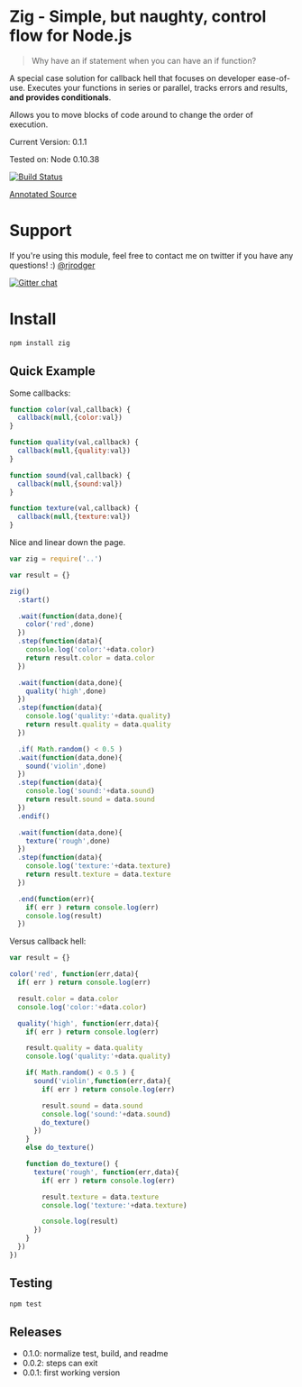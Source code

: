 Zig - Simple, but naughty, control flow for Node.js
======================================================

> Why have an if statement when you can have an if function?

A special case solution for callback hell that focuses on developer
ease-of-use. Executes your functions in series or parallel, tracks
errors and results, **and provides conditionals**.

Allows you to move blocks of code around to change the order of
execution.


Current Version: 0.1.1

Tested on: Node 0.10.38

[![Build Status](https://travis-ci.org/rjrodger/zig.png?branch=master)](https://travis-ci.org/rjrodger/zig)

[Annotated Source](http://rjrodger.github.io/zig/doc/zig.html)


# Support

If you're using this module, feel free to contact me on twitter if you
have any questions! :) [@rjrodger](http://twitter.com/rjrodger)

[![Gitter chat](https://badges.gitter.im/rjrodger/zig.png)](https://gitter.im/rjrodger/zig)


# Install

```sh
npm install zig
```


## Quick Example

Some callbacks:

```js
function color(val,callback) {
  callback(null,{color:val})
}

function quality(val,callback) {
  callback(null,{quality:val})
}

function sound(val,callback) {
  callback(null,{sound:val})
}

function texture(val,callback) {
  callback(null,{texture:val})
}
```


Nice and linear down the page.

```js
var zig = require('..')

var result = {}

zig()
  .start()

  .wait(function(data,done){
    color('red',done)
  })
  .step(function(data){
    console.log('color:'+data.color)
    return result.color = data.color
  })

  .wait(function(data,done){
    quality('high',done)
  })
  .step(function(data){
    console.log('quality:'+data.quality)
    return result.quality = data.quality
  })

  .if( Math.random() < 0.5 )
  .wait(function(data,done){
    sound('violin',done)
  })
  .step(function(data){
    console.log('sound:'+data.sound)
    return result.sound = data.sound
  })
  .endif()

  .wait(function(data,done){
    texture('rough',done)
  })
  .step(function(data){
    console.log('texture:'+data.texture)
    return result.texture = data.texture
  })

  .end(function(err){
    if( err ) return console.log(err)
    console.log(result)
  })
```


Versus callback hell:

```js
var result = {}

color('red', function(err,data){
  if( err ) return console.log(err)

  result.color = data.color
  console.log('color:'+data.color)

  quality('high', function(err,data){
    if( err ) return console.log(err)

    result.quality = data.quality
    console.log('quality:'+data.quality)

    if( Math.random() < 0.5 ) {
      sound('violin',function(err,data){
        if( err ) return console.log(err)

        result.sound = data.sound
        console.log('sound:'+data.sound)
        do_texture()
      })
    }
    else do_texture()

    function do_texture() {
      texture('rough', function(err,data){
        if( err ) return console.log(err)

        result.texture = data.texture
        console.log('texture:'+data.texture)

        console.log(result)
      })
    }
  })
})
```


## Testing

```sh
npm test
```


## Releases

   * 0.1.0: normalize test, build, and readme
   * 0.0.2: steps can exit
   * 0.0.1: first working version




